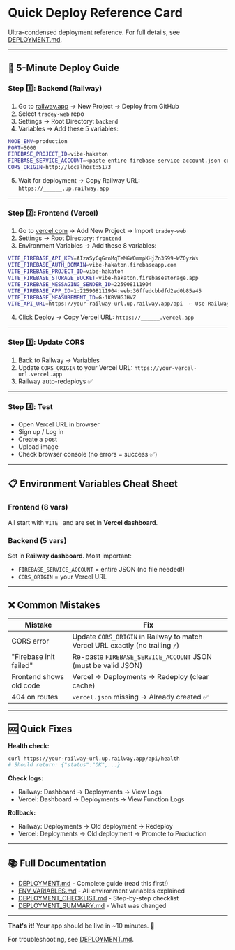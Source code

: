 # Quick Deploy Reference Card

Ultra-condensed deployment reference. For full details, see [DEPLOYMENT.md](./DEPLOYMENT.md).

---

## 🚀 5-Minute Deploy Guide

### Step 1️⃣: Backend (Railway)

1. Go to [railway.app](https://railway.app) → New Project → Deploy from GitHub
2. Select `tradey-web` repo
3. Settings → Root Directory: `backend`
4. Variables → Add these 5 variables:

```bash
NODE_ENV=production
PORT=5000
FIREBASE_PROJECT_ID=vibe-hakaton
FIREBASE_SERVICE_ACCOUNT=<paste entire firebase-service-account.json content>
CORS_ORIGIN=http://localhost:5173
```

5. Wait for deployment → Copy Railway URL: `https://______.up.railway.app`

---

### Step 2️⃣: Frontend (Vercel)

1. Go to [vercel.com](https://vercel.com) → Add New Project → Import `tradey-web`
2. Settings → Root Directory: `frontend`
3. Environment Variables → Add these 8 variables:

```bash
VITE_FIREBASE_API_KEY=AIzaSyCqGrnMqTeMGWOmmpKHjZn3S99-WZ0yzWs
VITE_FIREBASE_AUTH_DOMAIN=vibe-hakaton.firebaseapp.com
VITE_FIREBASE_PROJECT_ID=vibe-hakaton
VITE_FIREBASE_STORAGE_BUCKET=vibe-hakaton.firebasestorage.app
VITE_FIREBASE_MESSAGING_SENDER_ID=225908111904
VITE_FIREBASE_APP_ID=1:225908111904:web:36ffedcbbdfd2ed0b85a45
VITE_FIREBASE_MEASUREMENT_ID=G-1KRVHGJHVZ
VITE_API_URL=https://your-railway-url.up.railway.app/api  ← Use Railway URL
```

4. Click Deploy → Copy Vercel URL: `https://______.vercel.app`

---

### Step 3️⃣: Update CORS

1. Back to Railway → Variables
2. Update `CORS_ORIGIN` to your Vercel URL: `https://your-vercel-url.vercel.app`
3. Railway auto-redeploys ✅

---

### Step 4️⃣: Test

- Open Vercel URL in browser
- Sign up / Log in
- Create a post
- Upload image
- Check browser console (no errors = success ✅)

---

## 📋 Environment Variables Cheat Sheet

### Frontend (8 vars)
All start with `VITE_` and are set in **Vercel dashboard**.

### Backend (5 vars)
Set in **Railway dashboard**. Most important:
- `FIREBASE_SERVICE_ACCOUNT` = entire JSON (no file needed!)
- `CORS_ORIGIN` = your Vercel URL

---

## ❌ Common Mistakes

| Mistake | Fix |
|---------|-----|
| CORS error | Update `CORS_ORIGIN` in Railway to match Vercel URL exactly (no trailing `/`) |
| "Firebase init failed" | Re-paste `FIREBASE_SERVICE_ACCOUNT` JSON (must be valid JSON) |
| Frontend shows old code | Vercel → Deployments → Redeploy (clear cache) |
| 404 on routes | `vercel.json` missing → Already created ✅ |

---

## 🆘 Quick Fixes

**Health check:**
```bash
curl https://your-railway-url.up.railway.app/api/health
# Should return: {"status":"OK",...}
```

**Check logs:**
- Railway: Dashboard → Deployments → View Logs
- Vercel: Dashboard → Deployments → View Function Logs

**Rollback:**
- Railway: Deployments → Old deployment → Redeploy
- Vercel: Deployments → Old deployment → Promote to Production

---

## 📚 Full Documentation

- [DEPLOYMENT.md](./DEPLOYMENT.md) - Complete guide (read this first!)
- [ENV_VARIABLES.md](./ENV_VARIABLES.md) - All environment variables explained
- [DEPLOYMENT_CHECKLIST.md](./DEPLOYMENT_CHECKLIST.md) - Step-by-step checklist
- [DEPLOYMENT_SUMMARY.md](./DEPLOYMENT_SUMMARY.md) - What was changed

---

**That's it!** Your app should be live in ~10 minutes. 🎉

For troubleshooting, see [DEPLOYMENT.md](./DEPLOYMENT.md#troubleshooting).
